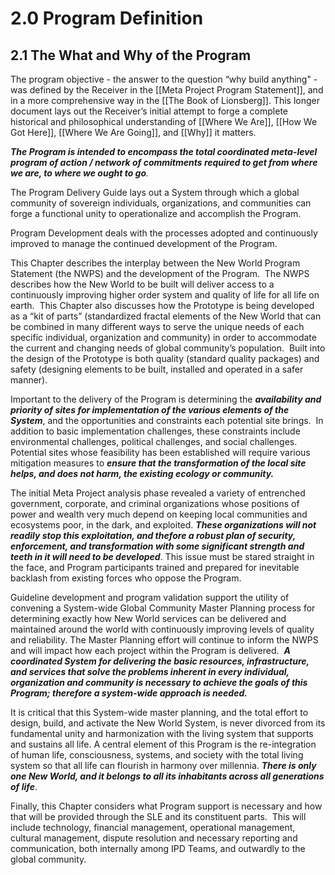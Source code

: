 # 2.0 Program Definition
## 2.1 The What and Why of the Program

The program objective - the answer to the question “why build anything" - was defined by the Receiver in the [[Meta Project Program Statement]], and in a more comprehensive way in the [[The Book of Lionsberg]]. This longer document lays out the Receiver’s initial attempt to forge a complete historical and philosophical understanding of [[Where We Are]], [[How We Got Here]], [[Where We Are Going]], and [[Why]] it matters. 

**_The Program is intended to encompass the total coordinated meta-level program of action / network of commitments required to get from where we are, to where we ought to go_**_._

The Program Delivery Guide lays out a System through which a global community of sovereign individuals, organizations, and communities can forge a functional unity to operationalize and accomplish the Program.

Program Development deals with the processes adopted and continuously improved to manage the continued development of the Program.

This Chapter describes the interplay between the New World Program Statement (the NWPS) and the development of the Program.  The NWPS describes how the New World to be built will deliver access to a continuously improving higher order system and quality of life for all life on earth.  This Chapter also discusses how the Prototype is being developed as a “kit of parts” (standardized fractal elements of the New World that can be combined in many different ways to serve the unique needs of each specific individual, organization and community) in order to accommodate the current and changing needs of global community’s population.  Built into the design of the Prototype is both quality (standard quality packages) and safety (designing elements to be built, installed and operated in a safer manner). 

Important to the delivery of the Program is determining the **_availability and priority of sites for implementation of the various elements of the System_**, and the opportunities and constraints each potential site brings.  In addition to basic implementation challenges, these constraints include environmental challenges, political challenges, and social challenges. Potential sites whose feasibility has been established will require various mitigation measures to **_ensure that the transformation of the local site helps, and does not harm, the existing ecology or community._**

The initial Meta Project analysis phase revealed a variety of entrenched government, corporate, and criminal organizations whose positions of power and wealth very much depend on keeping local communities and ecosystems poor, in the dark, and exploited. **_These organizations will not readily stop this exploitation, and thefore a robust plan of security, enforcement, and transformation with some significant strength and teeth in it will need to be developed_**. This issue must be stared straight in the face, and Program participants trained and prepared for inevitable backlash from existing forces who oppose the Program.  

Guideline development and program validation support the utility of convening a System-wide Global Community Master Planning process for determining exactly how New World services can be delivered and maintained around the world with continuously improving levels of quality and reliability. The Master Planning effort will continue to inform the NWPS and will impact how each project within the Program is delivered.  **_A coordinated System for delivering the basic resources, infrastructure, and services that solve the problems inherent in every individual, organization and community is necessary to achieve the goals of this Program; therefore a system-wide approach is needed._**

It is critical that this System-wide master planning, and the total effort to design, build, and activate the New World System, is never divorced from its fundamental unity and harmonization with the living system that supports and sustains all life. A central element of this Program is the re-integration of human life, consciousness, systems, and society with the total living system so that all life can flourish in harmony over millennia. **_There is only one New World, and it belongs to all its inhabitants across all generations of life_**. 

Finally, this Chapter considers what Program support is necessary and how that will be provided through the SLE and its constituent parts.  This will include technology, financial management, operational management, cultural management, dispute resolution and necessary reporting and communication, both internally among IPD Teams, and outwardly to the global community.
